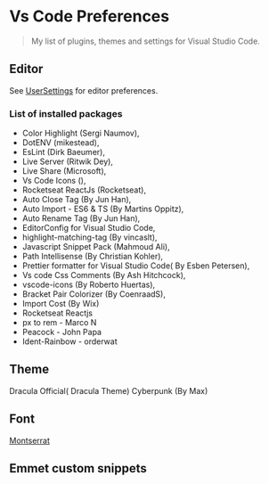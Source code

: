 # Vs Code Preferences

> My list of plugins, themes and settings for Visual Studio Code.

## Editor

See [UserSettings](User-Settings) for editor preferences.

### List of installed packages

* Color Highlight (Sergi Naumov),
* DotENV (mikestead),
* EsLint (Dirk Baeumer),
* Live Server (Ritwik Dey),
* Live Share (Microsoft),
* Vs Code Icons (),
* Rocketseat ReactJs (Rocketseat),
* Auto Close Tag (By Jun Han),
* Auto Import - ES6 & TS (By Martins Oppitz),
* Auto Rename Tag (By Jun Han),
* EditorConfig for Visual Studio Code,
* highlight-matching-tag (By vincaslt),
* Javascript Snippet Pack (Mahmoud Ali),
* Path Intellisense (By Christian Kohler),
* Prettier formatter for Visual Studio Code( By Esben Petersen),
* Vs code Css Comments (By Ash Hitchcock),
* vscode-icons (By Roberto Huertas),
* Bracket Pair Colorizer (By CoenraadS),
* Import Cost (By Wix)
* Rocketseat Reactjs
* px to rem - Marco N
* Peacock - John Papa
* Ident-Rainbow - orderwat

## Theme

Dracula Official( Dracula Theme)
Cyberpunk (By Max)

## Font

[Montserrat](https://fonts.google.com/specimen/Montserrat?selection.family=Montserrat)

## Emmet custom snippets
